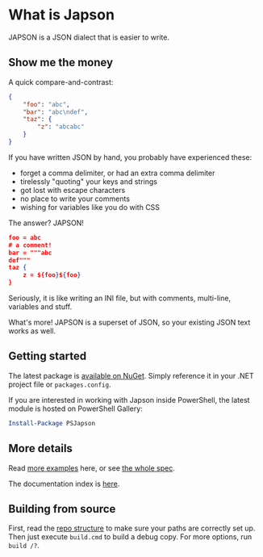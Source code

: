 What is Japson
==============
JAPSON is a JSON dialect that is easier to write.


Show me the money
-----------------
A quick compare-and-contrast:

```JSON
{
    "foo": "abc",
    "bar": "abc\ndef",
    "taz": {
        "z": "abcabc"
    }
}
```

If you have written JSON by hand, you probably have experienced these:

- forget a comma delimiter, or had an extra comma delimiter
- tirelessly "quoting" your keys and strings
- got lost with escape characters
- no place to write your comments
- wishing for variables like you do with CSS

The answer? JAPSON!

```JSON
foo = abc
# a comment!
bar = """abc
def"""
taz {
    z = ${foo}${foo}
}
```

Seriously, it is like writing an INI file, but with comments, multi-line, variables and stuff.

What's more! JAPSON is a superset of JSON, so your existing JSON text works as well.



Getting started
---------------
The latest package is [available on NuGet](https://www.nuget.org/packages/Standard.Data.Japson). Simply reference it in your .NET project file or `packages.config`.

If you are interested in working with Japson inside PowerShell, the latest module is hosted on PowerShell Gallery:

```PowerShell
Install-Package PSJapson
```



More details
------------
Read [more examples](./Docs/conceptual/japson-example.md) here, or see [the whole spec](./Docs/conceptual/japson-spec.md).

The documentation index is [here](./Docs/README.md).



Building from source
--------------------
First, read the [repo structure](./Docs/repo-organization.md) to make sure your paths are correctly set up. Then just execute `build.cmd` to build a debug copy. For more options, run `build /?`.
